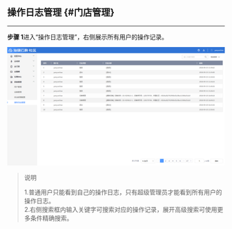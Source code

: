 ## 操作日志管理 {#门店管理}

---

**步骤 1**进入“操作日志管理”，右侧展示所有用户的操作记录。

![](/assets/cao-zuo-ri-zhi.png)

> 说明
>
> 1.普通用户只能看到自己的操作日志，只有超级管理员才能看到所有用户的操作日志。  
> 2.右侧搜索框内输入关键字可搜索对应的操作记录，展开高级搜索可使用更多条件精确搜索。



